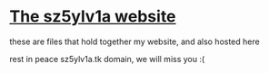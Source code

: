# [The sz5ylv1a website](https://sz5ylv1a.github.io/)
these are files that hold together my website, and also hosted here


rest in peace sz5ylv1a.tk domain, we will miss you :(
